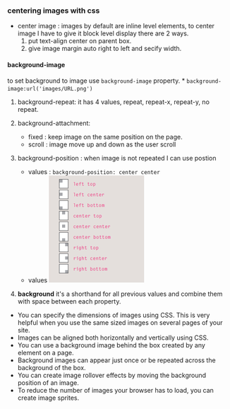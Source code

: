### centering images with css
   * center image : images by default are inline level elements, to center image I have to give it block level display there are 2 ways.
      1. put text-align center on parent box.
      2. give image margin auto right to left and secify width.

#### background-image
   to set background to image use `background-image` property.
    * `background-image:url('images/URL.png')`

  1. background-repeat:
     it has 4 values, repeat, repeat-x, repeat-y, no repeat.
  2. background-attachment: 
     * fixed : keep image on the same position on the page.
     * scroll : image move up and down as the user scroll
  3. background-position : 
     when image is not repeated I can use postion 
      * values : `background-position: center center`
      * values ![bg position values](media/bgposition.png)

  4. **background** it's a shorthand for all previous values and combine them with space between each property.

  * You can specify the dimensions of images using CSS. This is very helpful when you use the same sized images on several pages of your site.
  * Images can be aligned both horizontally and vertically using CSS.
  * You can use a background image behind the box created by any element on a page.
  * Background images can appear just once or be repeated across the background of the box. 
  * You can create image rollover effects by moving the background position of an image.
  * To reduce the number of images your browser has to load, you can create image sprites.